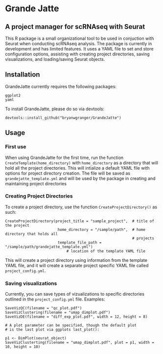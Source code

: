 # Grande Jatte
## A project manager for scRNAseq with Seurat

This R package is a small organizational tool to be used in conjuction with Seurat when conducting scRNAseq analysis. The package is currently in development and has limited features. It uses a YAML file to set and store configuration options, assisting with creating project directories, saving visualizations, and loading/saving Seurat objects.

## Installation

GrandeJatte currently requires the following packages:

```
ggplot2
yaml
```

To install GrandeJatte, please do so via devtools:


```
devtools::install_github("bryanwgranger/GrandeJatte")
```

## Usage

### First use

When using GrandeJatte for the first time, run the function ```CreateTemplate(home_directory)``` with ```home_directory``` as a directory that will hold all the project directories. This will intialize a default YAML file with options for project directory creation. The file will be saved as ```grandejatte_template.yml``` and will be used by the package in creating and maintaining project directories

### Creating Project Directories

To create a project directory, use the function ```CreateProjectDirectory()``` as such:
```
CreateProjectDirectory(project_title = "sample_project",  # title of the project
						home_directory = "/sample/path",  # home directory that holds all 
														  # projects
						template_file_path = "/sample/path/grandejatte_template.yml")
							# location of the template YAML file 
```

This will create a project directory using information from the template YAML file, and it will create a separate project specific YAML file called ```project_config.yml```. 

### Saving visualizations

Currently, you can save types of vizualizations to specific directories outlined in the ```project_config.yml``` file. Examples:

```
SaveVizQC(filename = "qc_plot.pdf")
SaveVizClustering(filename = "umap_dimplot.pdf")
SaveVizDE(filename = "diff_exp_plot.pdf", width = 12, height = 8)

# A plot parameter can be specified, though the default plot 
# is the last plot via ggplots last_plot():

p1 <- DimPlot(seurat_object)
SaveVizClusterting(filename = "umap_dimplot.pdf", plot = p1, width = 10, height = 10)
```
